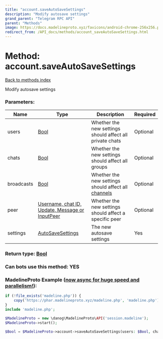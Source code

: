 ```yaml
---
title: "account.saveAutoSaveSettings"
description: "Modify autosave settings"
grand_parent: "Telegram RPC API"
parent: "Methods"
image: https://docs.madelineproto.xyz/favicons/android-chrome-256x256.png
redirect_from: /API_docs/methods/account_saveAutoSaveSettings.html
---
```

# Method: account.saveAutoSaveSettings
[Back to methods index](index.html)



Modify autosave settings

### Parameters:

| Name     |    Type       | Description | Required |
|----------|---------------|-------------|----------|
|users|[Bool](/API_docs/types/Bool.html) | Whether the new settings should affect all private chats | Optional|
|chats|[Bool](/API_docs/types/Bool.html) | Whether the new settings should affect all groups | Optional|
|broadcasts|[Bool](/API_docs/types/Bool.html) | Whether the new settings should affect all [channels](https://core.telegram.org/api/channel) | Optional|
|peer|[Username, chat ID, Update, Message or InputPeer](/API_docs/types/InputPeer.html) | Whether the new settings should affect a specific peer | Optional|
|settings|[AutoSaveSettings](/API_docs/types/AutoSaveSettings.html) | The new autosave settings | Yes|


### Return type: [Bool](/API_docs/types/Bool.html)

### Can bots use this method: **YES**


### MadelineProto Example ([now async for huge speed and parallelism!](https://docs.madelineproto.xyz/docs/ASYNC.html)):


```php
if (!file_exists('madeline.php')) {
    copy('https://phar.madelineproto.xyz/madeline.php', 'madeline.php');
}
include 'madeline.php';

$MadelineProto = new \danog\MadelineProto\API('session.madeline');
$MadelineProto->start();

$Bool = $MadelineProto->account->saveAutoSaveSettings(users: $Bool, chats: $Bool, broadcasts: $Bool, peer: $InputPeer, settings: $AutoSaveSettings, );
```


